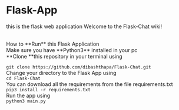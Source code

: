 # Flask-App
this is the flask web application
Welcome to the Flask-Chat wiki!<br>

<br>
How to **Run** this Flask Application<br>
Make sure you have **Python3** installed in your pc<br>
**Clone **this repository in your terminal using <br>

`git clone https://github.com/dibashthapa/Flask-Chat.git`<br>
Change your directory to the Flask App using<br>
`cd Flask-Chat`<br>
You can download all the requirements from the file requirements.txt <br>
`pip3 install -r requirements.txt`<br>
Run the app using<br>
`python3 main.py`<br>
